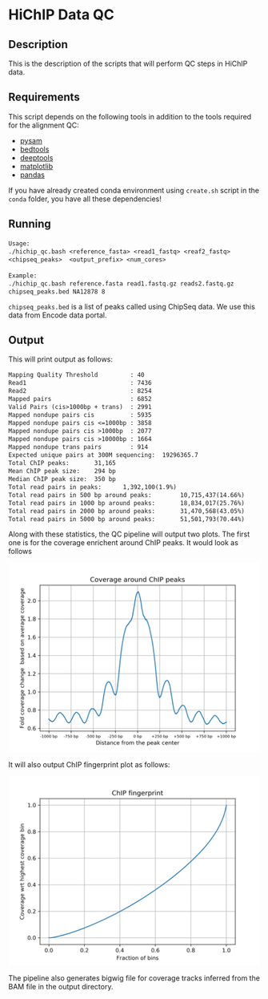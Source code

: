 # HiChIP Data QC 
## Description
This is the description of the scripts that will perform QC steps in HiChIP data.

## Requirements

This script depends on the following tools in addition to the tools required for the alignment QC:

- [pysam](https://pysam.readthedocs.io/en/latest/)
- [bedtools](https://bedtools.readthedocs.io/en/latest/index.html)
- [deeptools](https://deeptools.readthedocs.io/en/develop/)
- [matplotlib](https://matplotlib.org/)
- [pandas](https://pandas.pydata.org/pandas-docs/stable/dsintro.html)

If you have already created conda environment using `create.sh` script in the `conda` folder, you have all these dependencies!

## Running


```
Usage: 
./hichip_qc.bash <reference_fasta> <read1_fastq> <reaf2_fastq>  <chipseq_peaks>  <output_prefix> <num_cores>

Example:
./hichip_qc.bash reference.fasta read1.fastq.gz reads2.fastq.gz chipseq_peaks.bed NA12878 8
```

`chipseq_peaks.bed` is a list of peaks called using ChipSeq data. We use this data from Encode data portal. 

## Output
This will print output as follows: 

```
Mapping Quality Threshold         : 40
Read1                             : 7436
Read2                             : 8254
Mapped pairs                      : 6852
Valid Pairs (cis>1000bp + trans)  : 2991
Mapped nondupe pairs cis          : 5935
Mapped nondupe pairs cis <=1000bp : 3858
Mapped nondupe pairs cis >1000bp  : 2077
Mapped nondupe pairs cis >10000bp : 1664
Mapped nondupe trans pairs        : 914
Expected unique pairs at 300M sequencing:  19296365.7
Total ChIP peaks:       31,165
Mean ChIP peak size:    294 bp
Median ChIP peak size:  350 bp
Total read pairs in peaks:      1,392,100(1.9%)
Total read pairs in 500 bp around peaks:        10,715,437(14.66%)
Total read pairs in 1000 bp around peaks:       18,834,017(25.76%)
Total read pairs in 2000 bp around peaks:       31,470,568(43.05%)
Total read pairs in 5000 bp around peaks:       51,501,793(70.44%)
```

Along with these statistics, the QC pipeline will output two plots. The first one is for the coverage enrichent around ChIP peaks. It would look as follows


![ChIP Enrichment Plot ](enrichment_plot.png)

It will also output ChIP fingerprint plot as follows:

![ChIP Fingerprint Plot ](plot_fingerprint.png)

The pipeline also generates bigwig file for coverage tracks inferred from the BAM file in the output directory. 
